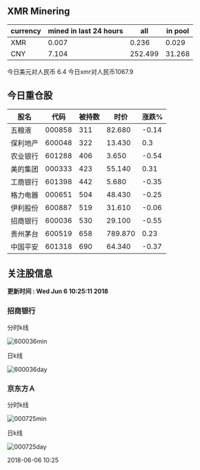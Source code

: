 ## XMR Minering

|currency|mined in last 24 hours|all|in pool|
|---|---|---|---|
|XMR|0.007|0.236|0.029|
|CNY|7.104|252.499|31.268|

今日美元对人民币 6.4	今日xmr对人民币1067.9


## 今日重仓股 

|股名|代码|被持数|时价|涨跌%|
|---|---|---|---|---|
|五粮液|000858|311|82.680|-0.14|
|保利地产|600048|322|13.430|0.3|
|农业银行|601288|406|3.650|-0.54|
|美的集团|000333|423|55.140|0.31|
|工商银行|601398|442|5.680|-0.35|
|格力电器|000651|504|48.430|-0.25|
|伊利股份|600887|519|31.610|-0.06|
|招商银行|600036|530|29.100|-0.55|
|贵州茅台|600519|658|789.870|0.23|
|中国平安|601318|690|64.340|-0.37|

## 关注股信息
**更新时间 : Wed Jun  6 10:25:11 2018**
### 招商银行 
分时k线

![600036min](http://image.sinajs.cn/newchart/min/n/sh600036.gif)

日k线

![600036day](http://image.sinajs.cn/newchart/daily/n/sh600036.gif)

### 京东方Ａ 
分时k线

![000725min](http://image.sinajs.cn/newchart/min/n/sz000725.gif)

日k线

![000725day](http://image.sinajs.cn/newchart/daily/n/sz000725.gif)

2018-06-06 10:25